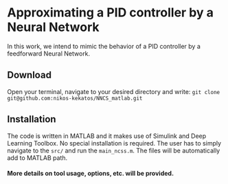 # Approximating a PID controller by a Neural Network

In this work, we intend to mimic the behavior of a PID controller by a feedforward Neural Network.

## Download
Open your terminal, navigate to your desired directory and write:
``git clone git@github.com:nikos-kekatos/NNCS_matlab.git``

## Installation
The code is written in MATLAB and it makes use of Simulink and Deep Learning Toolbox. No special installation is required. The user has to simply navigate to the  `src/` and run the `main_ncss.m`. The files will be automatically add to MATLAB path.

#### More details on tool usage, options, etc. will be provided.
